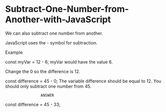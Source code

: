 # Subtract-One-Number-from-Another-with-JavaScript
We can also subtract one number from another.

JavaScript uses the - symbol for subtraction.

Example

const myVar = 12 - 6;
myVar would have the value 6.

Change the 0 so the difference is 12.

const difference = 45 - 0;
The variable difference should be equal to 12.
You should only subtract one number from 45.

                    ANSWER

const difference = 45 - 33;
